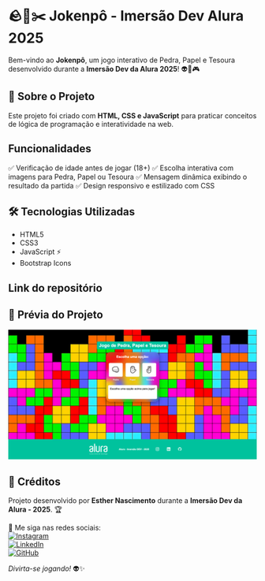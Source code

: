 # 🪨📄✂️ Jokenpô - Imersão Dev Alura 2025 

Bem-vindo ao **Jokenpô**, um jogo interativo de Pedra, Papel e Tesoura desenvolvido durante a **Imersão Dev da Alura 2025**! 👽💚🎮

## 🎯 Sobre o Projeto

Este projeto foi criado com **HTML, CSS e JavaScript** para praticar conceitos de lógica de programação e interatividade na web.

## Funcionalidades

✅ Verificação de idade antes de jogar (18+)
✅ Escolha interativa com imagens para Pedra, Papel ou Tesoura
✅ Mensagem dinâmica exibindo o resultado da partida
✅ Design responsivo e estilizado com CSS

## 🛠️ Tecnologias Utilizadas

- HTML5 
- CSS3 
- JavaScript ⚡
- Bootstrap Icons 

## Link do repositório



## 📸 Prévia do Projeto

![Jokenpô - Imagem do Jogo no Pc](img/printweb.png)


##  💚 Créditos

Projeto desenvolvido por **Esther Nascimento** durante a **Imersão Dev da Alura - 2025**. 🏆

📌 Me siga nas redes sociais:  
[![Instagram](https://img.shields.io/badge/Instagram-%23E4405F.svg?&style=for-the-badge&logo=instagram&logoColor=white)](https://www.instagram.com/esthernascimentooficial)  
[![LinkedIn](https://img.shields.io/badge/LinkedIn-%230077B5.svg?&style=for-the-badge&logo=linkedin&logoColor=white)](https://www.linkedin.com/in/esthernascimentooficial)  
[![GitHub](https://img.shields.io/badge/GitHub-%23181717.svg?&style=for-the-badge&logo=github&logoColor=white)](https://github.com/esthernascimento)  

 *Divirta-se jogando!* 👽✨
